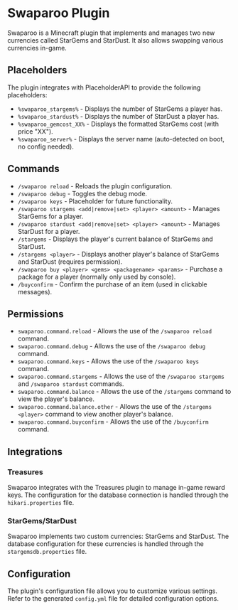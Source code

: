# Swaparoo Plugin

Swaparoo is a Minecraft plugin that implements and manages two new currencies called StarGems and StarDust. It also allows swapping various currencies in-game.

## Placeholders

The plugin integrates with PlaceholderAPI to provide the following placeholders:

- `%swaparoo_stargems%` - Displays the number of StarGems a player has.
- `%swaparoo_stardust%` - Displays the number of StarDust a player has.
- `%swaparoo_gemcost_XX%` - Displays the formatted StarGems cost (with price "XX").
- `%swaparoo_server%` - Displays the server name (auto-detected on boot, no config needed).

## Commands

- `/swaparoo reload` - Reloads the plugin configuration.
- `/swaparoo debug` - Toggles the debug mode.
- `/swaparoo keys` - Placeholder for future functionality.
- `/swaparoo stargems <add|remove|set> <player> <amount>` - Manages StarGems for a player.
- `/swaparoo stardust <add|remove|set> <player> <amount>` - Manages StarDust for a player.
- `/stargems` - Displays the player's current balance of StarGems and StarDust.
- `/stargems <player>` - Displays another player's balance of StarGems and StarDust (requires permission).
- `/swaparoo buy <player> <gems> <packagename> <params>` - Purchase a package for a player (normally only used by console).
- `/buyconfirm` - Confirm the purchase of an item (used in clickable messages).

## Permissions

- `swaparoo.command.reload` - Allows the use of the `/swaparoo reload` command.
- `swaparoo.command.debug` - Allows the use of the `/swaparoo debug` command.
- `swaparoo.command.keys` - Allows the use of the `/swaparoo keys` command.
- `swaparoo.command.stargems` - Allows the use of the `/swaparoo stargems` and `/swaparoo stardust` commands.
- `swaparoo.command.balance` - Allows the use of the `/stargems` command to view the player's balance.
- `swaparoo.command.balance.other` - Allows the use of the `/stargems <player>` command to view another player's balance.
- `swaparoo.command.buyconfirm` - Allows the use of the `/buyconfirm` command.

## Integrations

### Treasures

Swaparoo integrates with the Treasures plugin to manage in-game reward keys. The configuration for the database connection is handled through the `hikari.properties` file.

### StarGems/StarDust

Swaparoo implements two custom currencies: StarGems and StarDust. The database configuration for these currencies is handled through the `stargemsdb.properties` file.

## Configuration

The plugin's configuration file allows you to customize various settings. Refer to the generated `config.yml` file for detailed configuration options.
